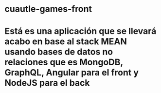 # cuautle-games-front
# Está es una aplicación que se llevará acabo en base al stack MEAN usando bases de datos no relaciones que es MongoDB, GraphQL, Angular para el front y NodeJS para el back